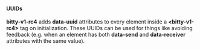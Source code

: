 








#### UUIDs

__bitty-v1-rc4__ adds __data-uuid__ attributes to every
element inside a __&lt;bitty-v1-rc4&gt;__ tag on 
initialization. These UUIDs can be used for things
like avoiding feedback (e.g. when an element 
has both __data-send__ and __data-receiver__ attributes
with the same value). 



